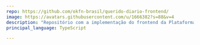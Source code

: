 ```yaml
---
repo: https://github.com/okfn-brasil/querido-diario-frontend/
image: https://avatars.githubusercontent.com/u/1666382?s=88&v=4
description: "Repositório com a implementação do frontend da Plataforma de Busca do Querido Diário"
principal_language: TypeScript

---
```




